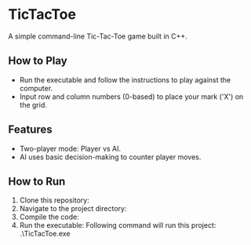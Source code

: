 # TicTacToe
A simple command-line Tic-Tac-Toe game built in C++.

## How to Play
- Run the executable and follow the instructions to play against the computer.
- Input row and column numbers (0-based) to place your mark ('X') on the grid.

## Features
- Two-player mode: Player vs AI.
- AI uses basic decision-making to counter player moves.

## How to Run
1. Clone this repository: 
2. Navigate to the project directory:
3. Compile the code:
4. Run the executable:
Following command will run this project:
.\TicTacToe.exe
